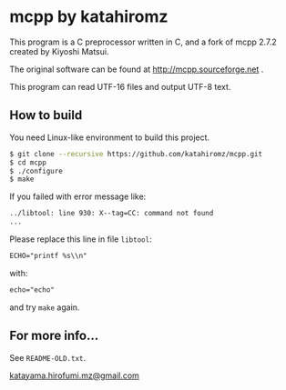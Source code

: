 # mcpp by katahiromz

This program is a C preprocessor written in C, and a fork of mcpp 2.7.2 created by Kiyoshi Matsui.

The original software can be found at http://mcpp.sourceforge.net .

This program can read UTF-16 files and output UTF-8 text.

## How to build

You need Linux-like environment to build this project.

```bash
$ git clone --recursive https://github.com/katahiromz/mcpp.git
$ cd mcpp
$ ./configure
$ make
```

If you failed with error message like:
```txt
../libtool: line 930: X--tag=CC: command not found
...
```
Please replace this line in file `libtool`:
```txt
ECHO="printf %s\\n"
```
with:
```txt
echo="echo"
```
and try `make` again.

## For more info...

See `README-OLD.txt`.

katayama.hirofumi.mz@gmail.com
